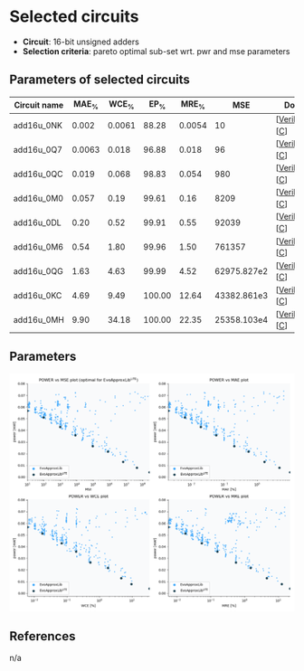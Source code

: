 
Selected circuits
===================
 - **Circuit**: 16-bit unsigned adders
 - **Selection criteria**: pareto optimal sub-set wrt. pwr and mse parameters

Parameters of selected circuits
----------------------------

| Circuit name | MAE<sub>%</sub> | WCE<sub>%</sub> | EP<sub>%</sub> | MRE<sub>%</sub> | MSE | Download |
| --- |  --- | --- | --- | --- | --- | --- | 
| add16u_0NK | 0.002 | 0.0061 | 88.28 | 0.0054 | 10 |  [[Verilog<sub>generic</sub>](add16u_0NK.v)]  [[C](add16u_0NK.c)] |
| add16u_0Q7 | 0.0063 | 0.018 | 96.88 | 0.018 | 96 |  [[Verilog<sub>generic</sub>](add16u_0Q7.v)]  [[C](add16u_0Q7.c)] |
| add16u_0QC | 0.019 | 0.068 | 98.83 | 0.054 | 980 |  [[Verilog<sub>generic</sub>](add16u_0QC.v)]  [[C](add16u_0QC.c)] |
| add16u_0M0 | 0.057 | 0.19 | 99.61 | 0.16 | 8209 |  [[Verilog<sub>generic</sub>](add16u_0M0.v)]  [[C](add16u_0M0.c)] |
| add16u_0DL | 0.20 | 0.52 | 99.91 | 0.55 | 92039 |  [[Verilog<sub>generic</sub>](add16u_0DL.v)]  [[C](add16u_0DL.c)] |
| add16u_0M6 | 0.54 | 1.80 | 99.96 | 1.50 | 761357 |  [[Verilog<sub>generic</sub>](add16u_0M6.v)]  [[C](add16u_0M6.c)] |
| add16u_0QG | 1.63 | 4.63 | 99.99 | 4.52 | 62975.827e2 |  [[Verilog<sub>generic</sub>](add16u_0QG.v)]  [[C](add16u_0QG.c)] |
| add16u_0KC | 4.69 | 9.49 | 100.00 | 12.64 | 43382.861e3 |  [[Verilog<sub>generic</sub>](add16u_0KC.v)]  [[C](add16u_0KC.c)] |
| add16u_0MH | 9.90 | 34.18 | 100.00 | 22.35 | 25358.103e4 |  [[Verilog<sub>generic</sub>](add16u_0MH.v)]  [[C](add16u_0MH.c)] |
    
Parameters
--------------
![Parameters figure](fig.png)

References
--------------
n/a

             